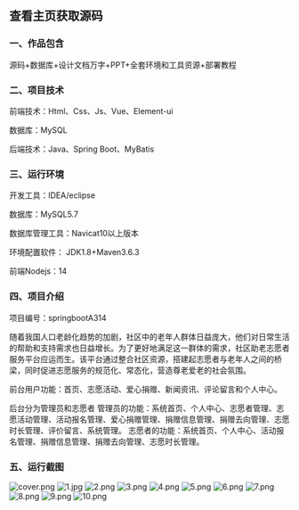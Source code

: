 
## 查看主页获取源码


### 一、作品包含

源码+数据库+设计文档万字+PPT+全套环境和工具资源+部署教程

### 二、项目技术

前端技术：Html、Css、Js、Vue、Element-ui

数据库：MySQL

后端技术：Java、Spring Boot、MyBatis

  

### 三、运行环境

开发工具：IDEA/eclipse

数据库：MySQL5.7

数据库管理工具：Navicat10以上版本

环境配置软件： JDK1.8+Maven3.6.3

前端Nodejs：14


### 四、项目介绍
项目编号：springbootA314

随着我国人口老龄化趋势的加剧，社区中的老年人群体日益庞大，他们对日常生活的帮助和支持需求也日益增长。为了更好地满足这一群体的需求，社区助老志愿者服务平台应运而生。该平台通过整合社区资源，搭建起志愿者与老年人之间的桥梁，同时促进志愿服务的规范化、常态化，营造尊老爱老的社会氛围。

前台用户功能：首页、志愿活动、爱心捐赠、新闻资讯、评论留言和个人中心。

后台分为管理员和志愿者
管理员的功能：系统首页、个人中心、志愿者管理、志愿活动管理、活动报名管理、爱心捐赠管理、捐赠信息管理、捐赠去向管理、志愿时长管理、评价留言、系统管理。
志愿者的功能：系统首页、个人中心、活动报名管理、捐赠信息管理、捐赠去向管理、志愿时长管理。

### 五、运行截图

![cover.png](./cover.png)
![1.jpg](./1.jpg)
![2.png](./2.png)
![3.png](./3.png)
![4.png](./4.png)
![5.png](./5.png)
![6.png](./6.png)
![7.png](./7.png)
![8.png](./8.png)
![9.png](./9.png)
![10.png](./10.png)




  
